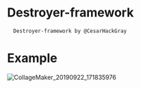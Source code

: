 # Destroyer-framework
      Destroyer-framework by @CesarHackGray
      
 # Example
 ![CollageMaker_20190922_171835976](https://user-images.githubusercontent.com/46208706/65399796-f903c300-dd7b-11e9-8933-6a72e94baca1.jpg)
